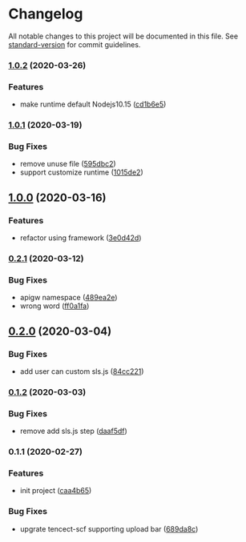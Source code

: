 # Changelog

All notable changes to this project will be documented in this file. See [standard-version](https://github.com/conventional-changelog/standard-version) for commit guidelines.

### [1.0.2](https://github.com/serverless-components/tencent-nextjs/compare/v1.0.1...v1.0.2) (2020-03-26)


### Features

* make runtime default Nodejs10.15 ([cd1b6e5](https://github.com/serverless-components/tencent-nextjs/commit/cd1b6e507f21ce18a9ed1748e9caad3bde79f910))

### [1.0.1](https://github.com/serverless-components/tencent-nextjs/compare/v1.0.0...v1.0.1) (2020-03-19)


### Bug Fixes

* remove unuse file ([595dbc2](https://github.com/serverless-components/tencent-nextjs/commit/595dbc2d3ec1a71ae3c6ede850167b42496d417b))
* support customize runtime ([1015de2](https://github.com/serverless-components/tencent-nextjs/commit/1015de22ed354fab8fcfc7e4811efeaef4ed97c1))

## [1.0.0](https://github.com/serverless-components/tencent-nextjs/compare/v0.2.1...v1.0.0) (2020-03-16)


### Features

* refactor using framework ([3e0d42d](https://github.com/serverless-components/tencent-nextjs/commit/3e0d42d6d30f8f95b92b9578aaf6df2ff748d08e))

### [0.2.1](https://github.com/serverless-components/tencent-nextjs/compare/v0.2.0...v0.2.1) (2020-03-12)


### Bug Fixes

* apigw namespace ([489ea2e](https://github.com/serverless-components/tencent-nextjs/commit/489ea2e792cba4b370a1f96d6691a44159452c21))
* wrong word ([ff0a1fa](https://github.com/serverless-components/tencent-nextjs/commit/ff0a1fa487f55866f888f9b2223c1d3189906055))

## [0.2.0](https://github.com/serverless-components/tencent-nextjs/compare/v0.1.2...v0.2.0) (2020-03-04)


### Bug Fixes

* add user can custom sls.js ([84cc221](https://github.com/serverless-components/tencent-nextjs/commit/84cc221ee362fecebdad3b444cce50e7a5459839))

### [0.1.2](https://github.com/serverless-components/tencent-nextjs/compare/v0.1.1...v0.1.2) (2020-03-03)


### Bug Fixes

* remove add sls.js step ([daaf5df](https://github.com/serverless-components/tencent-nextjs/commit/daaf5dfd81d980044fcf62a73b599e839287c8ad))

### 0.1.1 (2020-02-27)


### Features

* init project ([caa4b65](https://github.com/serverless-components/tencent-nextjs/commit/caa4b65cdd5052a204fac7a35530d5814a7aa07e))


### Bug Fixes

* upgrate tencect-scf supporting upload bar ([689da8c](https://github.com/serverless-components/tencent-nextjs/commit/689da8c8d0a51649828fe664d94e3359baa8d651))
